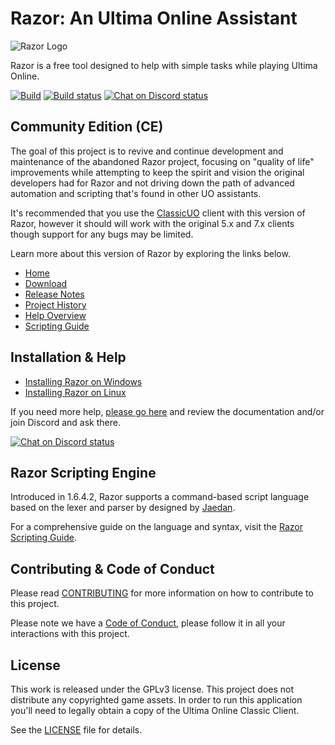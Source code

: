 # Razor: An Ultima Online Assistant

![Razor Logo](https://imgur.com/jTtHLVF.png)

Razor is a free tool designed to help with simple tasks while playing Ultima Online.

[![Build](https://github.com/markdwags/Razor/actions/workflows/build.yml/badge.svg)](https://github.com/markdwags/Razor/actions/workflows/build.yml) [![Build status](https://ci.appveyor.com/api/projects/status/1815mo6is2t8fl1o?svg=true)](https://ci.appveyor.com/project/markdwags/razor) [![Chat on Discord status](https://img.shields.io/discord/458277173208547350.svg?logo=discord)](https://discord.gg/VdyCpjQ)

## Community Edition (CE)

The goal of this project is to revive and continue development and maintenance of the abandoned Razor project, focusing on "quality of life" improvements while attempting to keep the spirit and vision the original developers had for Razor and not driving down the path of advanced automation and scripting that's found in other UO assistants.

It's recommended that you use the [ClassicUO](https://github.com/ClassicUO/ClassicUO) client with this version of Razor, however it should will work with the original 5.x and 7.x clients though support for any bugs may be limited.

Learn more about this version of Razor by exploring the links below.

- [Home](http://www.razorce.com)
- [Download](http://www.razorce.com/download/)
- [Release Notes](http://www.razorce.com/releasenotes/)
- [Project History](http://www.razorce.com/#history)
- [Help Overview](http://www.razorce.com/help/)
- [Scripting Guide](http://www.razorce.com/guide/)

## Installation & Help

- [Installing Razor on Windows](http://www.razorce.com/install/windows/)
- [Installing Razor on Linux](http://www.razorce.com/install/linux/)

If you need more help, [please go here](http://www.razorce.com/help) and review the documentation and/or join Discord and ask there.

[![Chat on Discord status](https://img.shields.io/discord/458277173208547350.svg?logo=discord)](https://discord.gg/VdyCpjQ)

## Razor Scripting Engine

Introduced in 1.6.4.2, Razor supports a command-based script language based on the lexer and parser by designed by [Jaedan](https://github.com/jaedan).

For a comprehensive guide on the language and syntax, visit the [Razor Scripting Guide](http://www.razorce.com/guide/).

## Contributing & Code of Conduct

Please read [CONTRIBUTING](CONTRIBUTING.md) for more information on how to contribute to this project.

Please note we have a [Code of Conduct](CODE_OF_CONDUCT.md), please follow it in all your interactions with this project.

## License

This work is released under the GPLv3 license. This project does not distribute any copyrighted game assets. In order to run this application you'll need to legally obtain a copy of the Ultima Online Classic Client.

See the [LICENSE](LICENSE.md) file for details.

